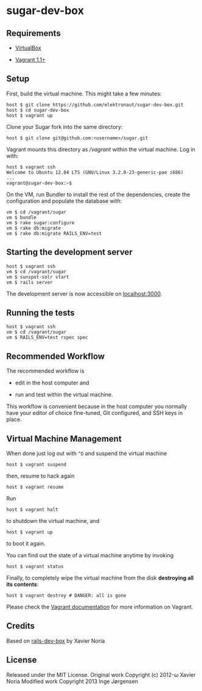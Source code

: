 # sugar-dev-box

## Requirements

* [VirtualBox](https://www.virtualbox.org)

* [Vagrant 1.1+](http://vagrantup.com)

## Setup

First, build the virtual machine. This might take a few minutes:

    host $ git clone https://github.com/elektronaut/sugar-dev-box.git
    host $ cd sugar-dev-box
    host $ vagrant up

Clone your Sugar fork into the same directory:

    host $ git clone git@github.com:<username>/sugar.git

Vagrant mounts this directory as _/vagrant_ within the virtual machine. Log in with:

    host $ vagrant ssh
    Welcome to Ubuntu 12.04 LTS (GNU/Linux 3.2.0-23-generic-pae i686)
    ...
    vagrant@sugar-dev-box:~$

On the VM, run Bundler to install the rest of the dependencies, create the configuration
and populate the database with:

    vm $ cd /vagrant/sugar
    vm $ bundle
    vm $ rake sugar:configure
    vm $ rake db:migrate
    vm $ rake db:migrate RAILS_ENV=test

## Starting the development server

    host $ vagrant ssh
    vm $ cd /vagrant/sugar
    vm $ sunspot-solr start
    vm $ rails server

The development server is now accessible on [localhost:3000](http://localhost:3000/).

## Running the tests

    host $ vagrant ssh
    vm $ cd /vagrant/sugar
    vm $ RAILS_ENV=test rspec spec

## Recommended Workflow

The recommended workflow is

* edit in the host computer and

* run and test within the virtual machine.

This workflow is convenient because in the host computer you normally have your editor of choice fine-tuned, Git configured, and SSH keys in place.

## Virtual Machine Management

When done just log out with `^D` and suspend the virtual machine

    host $ vagrant suspend

then, resume to hack again

    host $ vagrant resume

Run

    host $ vagrant halt

to shutdown the virtual machine, and

    host $ vagrant up

to boot it again.

You can find out the state of a virtual machine anytime by invoking

    host $ vagrant status

Finally, to completely wipe the virtual machine from the disk **destroying all its contents**:

    host $ vagrant destroy # DANGER: all is gone

Please check the [Vagrant documentation](http://docs.vagrantup.com/v2/) for more information on Vagrant.

## Credits

Based on [rails-dev-box](https://github.com/rails/rails-dev-box) by Xavier Noria

## License

Released under the MIT License.
Original work Copyright (c) 2012-ω Xavier Noria
Modified work Copyright 2013 Inge Jørgensen
